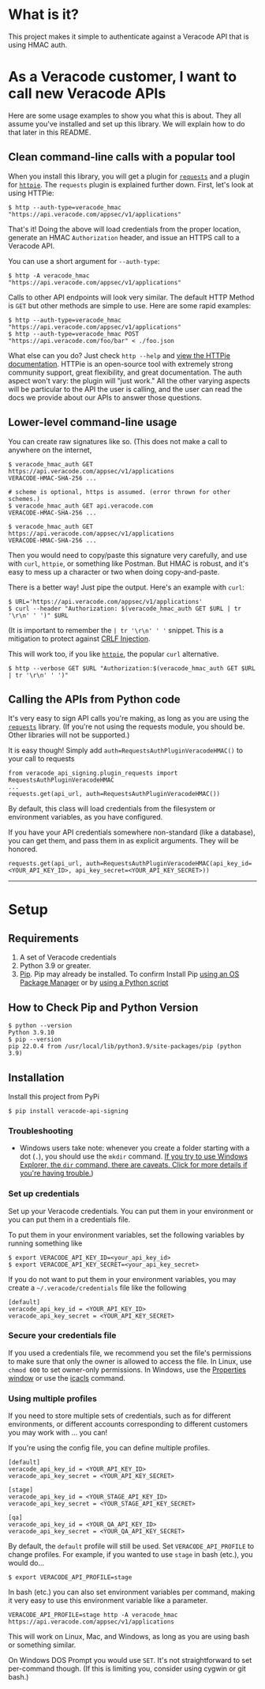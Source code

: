 # What is it?

This project makes it simple to authenticate against a Veracode API that is using HMAC auth.

# As a Veracode **customer**, I want to call new Veracode APIs

Here are some usage examples to show you what this is about. They all assume you've installed
and set up this library. We will explain how to do that later in this README.

## Clean command-line calls with a popular tool

When you install this library, you will get a plugin for [`requests`](http://docs.python-requests.org/en/latest/)
and a plugin for [`httpie`](https://github.com/jkbrzt/httpie). The `requests` plugin is explained
further down. First, let's look at using HTTPie:

    $ http --auth-type=veracode_hmac "https://api.veracode.com/appsec/v1/applications"

That's it! Doing the above will load credentials from the proper location,
generate an HMAC `Authorization` header, and issue an HTTPS call 
to a Veracode API. 

You can use a short argument for `--auth-type`:

    $ http -A veracode_hmac "https://api.veracode.com/appsec/v1/applications"
    
Calls to other API endpoints will look very similar. The default HTTP Method is `GET`
but other methods are simple to use. Here are some rapid examples:

    $ http --auth-type=veracode_hmac "https://api.veracode.com/appsec/v1/applications"
    $ http --auth-type=veracode_hmac POST "https://api.veracode.com/foo/bar" < ./foo.json

What else can you do? Just check `http --help` and
[view the HTTPie documentation](https://github.com/jkbrzt/httpie). 
HTTPie is an open-source tool with extremely strong community support, great flexibility,
and great documentation. The auth aspect won't vary: the plugin will "just work." All
the other varying aspects will be particular to the API the user is calling, and the user
can read the docs we provide about our APIs to answer those questions.

## Lower-level command-line usage

You can create raw signatures like so. (This does not make a call to anywhere on the internet,

    $ veracode_hmac_auth GET https://api.veracode.com/appsec/v1/applications
    VERACODE-HMAC-SHA-256 ...

    # scheme is optional, https is assumed. (error thrown for other schemes.)
    $ veracode_hmac_auth GET api.veracode.com
    VERACODE-HMAC-SHA-256 ...
    
    $ veracode_hmac_auth GET https://api.veracode.com/appsec/v1/applications
    VERACODE-HMAC-SHA-256 ...

Then you would need to copy/paste this signature very carefully, and use with `curl`,
`httpie`, or something like Postman. But HMAC is robust, and it's
easy to mess up a character or two when doing copy-and-paste.
 
There is a better way! Just pipe the output. Here's an example with `curl`:

    $ URL='https://api.veracode.com/appsec/v1/applications'
    $ curl --header "Authorization: $(veracode_hmac_auth GET $URL | tr '\r\n' ' ')" $URL

(It is important to remember the `| tr '\r\n' ' '` snippet. This is a mitigation to protect against
[CRLF Injection](http://www.veracode.com/security/crlf-injection). 

This will work too, if you like [`httpie`](https://github.com/jkbrzt/httpie), the popular
`curl` alternative.

    $ http --verbose GET $URL "Authorization:$(veracode_hmac_auth GET $URL | tr '\r\n' ' ')"
    
## Calling the APIs from Python code

It's very easy to sign API calls you're making, as long as you are using the 
[`requests`](http://docs.python-requests.org/en/latest/) library.
(If you're not using the requests module, you should be. Other libraries will not be supported.)


It is easy though! Simply add
`auth=RequestsAuthPluginVeracodeHMAC()` to your call to requests 

    from veracode_api_signing.plugin_requests import RequestsAuthPluginVeracodeHMAC
    ...
    requests.get(api_url, auth=RequestsAuthPluginVeracodeHMAC()) 

By default, this class will load credentials from the filesystem or environment variables,
as you have configured.

If you have your API credentials somewhere non-standard (like a database), you can get them,
and pass them in as explicit arguments. They will be honored.

    requests.get(api_url, auth=RequestsAuthPluginVeracodeHMAC(api_key_id=<YOUR_API_KEY_ID>, api_key_secret=<YOUR_API_KEY_SECRET>))
 

--------------------------------------

# Setup

## Requirements

1. A set of Veracode credentials
2. Python 3.9 or greater.
3. [Pip](https://pip.pypa.io/en/latest/). Pip may already be installed. To confirm  Install Pip [using an OS Package Manager](https://pip.pypa.io/en/latest/installing.html#using-os-package-managers) 
   or by [using a Python script](https://pip.pypa.io/en/latest/installing.html#install-pip) 

## How to Check Pip and Python Version
	$ python --version
	Python 3.9.10
	$ pip --version
	pip 22.0.4 from /usr/local/lib/python3.9/site-packages/pip (python 3.9)
## Installation

Install this project from PyPi

    $ pip install veracode-api-signing

### Troubleshooting
 
- Windows users take note: whenever you create a folder starting with a dot (`.`), you should use the
`mkdir` command. [If you try to use Windows Explorer, the `dir` command, there are caveats.
 Click for more details if you're having trouble.](http://superuser.com/a/483763/122249))

### Set up credentials

Set up your Veracode credentials. You can put them in your environment or you can put them in a credentials
file.

To put them in your environment variables, set the following variables by running something like
 
    $ export VERACODE_API_KEY_ID=<your_api_key_id> 
    $ export VERACODE_API_KEY_SECRET=<your_api_key_secret> 

If you do not want to put them in your environment variables, you may create a `~/.veracode/credentials` file like
the following

    [default]
    veracode_api_key_id = <YOUR_API_KEY_ID>
    veracode_api_key_secret = <YOUR_API_KEY_SECRET>

### Secure your credentials file

If you used a credentials file, we recommend you set the file's permissions to 
make sure that only the owner is allowed to
access the file. In Linux, use `chmod 600` to set owner-only permissions. In Windows,
use the [Properties window](http://technet.microsoft.com/en-us/library/cc772196.aspx)
or use the [icacls](http://technet.microsoft.com/en-us/library/cc753525%28WS.10%29.aspx) command.

### Using multiple profiles

If you need to store multiple sets of credentials, such as for different environments,
or different accounts corresponding to different customers you may work with ... you can!

If you're using the config file, you can define multiple profiles.

    [default]
    veracode_api_key_id = <YOUR_API_KEY_ID>
    veracode_api_key_secret = <YOUR_API_KEY_SECRET>
    
    [stage]
    veracode_api_key_id = <YOUR_STAGE_API_KEY_ID>
    veracode_api_key_secret = <YOUR_STAGE_API_KEY_SECRET>

    [qa]
    veracode_api_key_id = <YOUR_QA_API_KEY_ID>
    veracode_api_key_secret = <YOUR_QA_API_KEY_SECRET>
    
By default, the `default` profile will still be used. Set `VERACODE_API_PROFILE` to change
profiles. For example, if you wanted to use `stage` in bash (etc.), you would do...

	$ export VERACODE_API_PROFILE=stage

In bash (etc.) you can also set environment variables per command, making it very easy
to use this environment variable like a parameter.

	VERACODE_API_PROFILE=stage http -A veracode_hmac https://api.veracode.com/appsec/v1/applications

This will work on Linux, Mac, and Windows, as long as you are using bash or something similar.

On Windows DOS Prompt you would use `SET`. It's not straightforward to set per-command though.
(If this is limiting you, consider using cygwin or git bash.)
